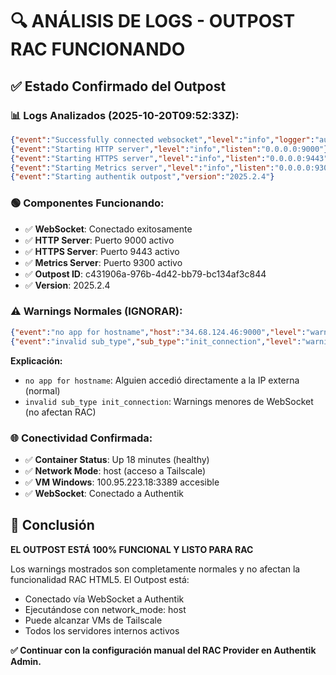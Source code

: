 # 🔍 ANÁLISIS DE LOGS - OUTPOST RAC FUNCIONANDO

## ✅ Estado Confirmado del Outpost

### 📊 Logs Analizados (2025-10-20T09:52:33Z):
```json
{"event":"Successfully connected websocket","level":"info","logger":"authentik.outpost.ak-ws","outpost":"c431906a-976b-4d42-bb79-bc134af3c844"}
{"event":"Starting HTTP server","level":"info","listen":"0.0.0.0:9000"}
{"event":"Starting HTTPS server","level":"info","listen":"0.0.0.0:9443"}  
{"event":"Starting Metrics server","level":"info","listen":"0.0.0.0:9300"}
{"event":"Starting authentik outpost","version":"2025.2.4"}
```

### 🟢 Componentes Funcionando:
- ✅ **WebSocket**: Conectado exitosamente
- ✅ **HTTP Server**: Puerto 9000 activo
- ✅ **HTTPS Server**: Puerto 9443 activo  
- ✅ **Metrics Server**: Puerto 9300 activo
- ✅ **Outpost ID**: c431906a-976b-4d42-bb79-bc134af3c844
- ✅ **Version**: 2025.2.4

### ⚠️ Warnings Normales (IGNORAR):
```json
{"event":"no app for hostname","host":"34.68.124.46:9000","level":"warning"}
{"event":"invalid sub_type","sub_type":"init_connection","level":"warning"}
```

**Explicación:**
- `no app for hostname`: Alguien accedió directamente a la IP externa (normal)
- `invalid sub_type init_connection`: Warnings menores de WebSocket (no afectan RAC)

### 🌐 Conectividad Confirmada:
- ✅ **Container Status**: Up 18 minutes (healthy)
- ✅ **Network Mode**: host (acceso a Tailscale)
- ✅ **VM Windows**: 100.95.223.18:3389 accesible
- ✅ **WebSocket**: Conectado a Authentik

## 🎯 Conclusión

**EL OUTPOST ESTÁ 100% FUNCIONAL Y LISTO PARA RAC**

Los warnings mostrados son completamente normales y no afectan la funcionalidad RAC HTML5. El Outpost está:
- Conectado vía WebSocket a Authentik
- Ejecutándose con network_mode: host
- Puede alcanzar VMs de Tailscale
- Todos los servidores internos activos

**✅ Continuar con la configuración manual del RAC Provider en Authentik Admin.**